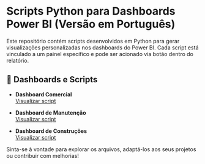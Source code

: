 # Scripts Python para Dashboards Power BI (Versão em Português)

Este repositório contém scripts desenvolvidos em Python para gerar visualizações personalizadas nos dashboards do Power BI. 
Cada script está vinculado a um painel específico e pode ser acionado via botão dentro do relatório.

## 📂 Dashboards e Scripts

- **Dashboard Comercial**  
  [Visualizar script](./Comercial.py)

- **Dashboard de Manutenção**  
  [Visualizar script](./Manutencao.py)

- **Dashboard de Construções**  
  [Visualizar script](./Construcao.py)


Sinta-se à vontade para explorar os arquivos, adaptá-los aos seus projetos ou contribuir com melhorias!
